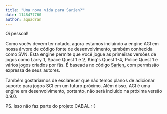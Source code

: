 ```yaml
---
title: "Uma nova vida para Sarien?"
date: 1148477760
author: aquadran
---
```


Oi pessoal!

Como vocês devem ter notado, agora estamos incluindo a engine AGI em nossa árvore de código fonte de desenvolvimento, também conhecida como SVN. Esta engine permite que você jogue as primeiras versões de jogos como Larry 1, Space Quest 1 e 2, King's Quest 1-4, Police Quest 1 e vários jogos criados por fãs. É baseada no código [Sarien](http://sarien.sourceforge.net), com permissão expressa de seus autores.

Também gostaríamos de esclarecer que não temos planos de adicionar suporte para jogos SCI em um futuro próximo. Além disso, AGI é uma engine em desenvolvimento, portanto, não será incluído na próxima versão 0.9.0.

PS. Isso não faz parte do projeto CABAL :-)

